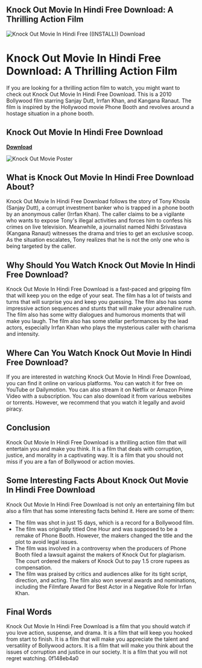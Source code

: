 ## Knock Out Movie In Hindi Free Download: A Thrilling Action Film

 
![Knock Out Movie In Hindi Free ((INSTALL)) Download](https://encrypted-tbn1.gstatic.com/images?q=tbn:ANd9GcSKupxaK7E9FQYX2qVKjja0KkIMhnCMORtRVXq_Jh6rEJnI9qqXS3rzx7I)

 
# Knock Out Movie In Hindi Free Download: A Thrilling Action Film
 
If you are looking for a thrilling action film to watch, you might want to check out Knock Out Movie In Hindi Free Download. This is a 2010 Bollywood film starring Sanjay Dutt, Irrfan Khan, and Kangana Ranaut. The film is inspired by the Hollywood movie Phone Booth and revolves around a hostage situation in a phone booth.
 
## Knock Out Movie In Hindi Free Download


[**Download**](https://www.google.com/url?q=https%3A%2F%2Furlca.com%2F2tLsZQ&sa=D&sntz=1&usg=AOvVaw3l98_y47gHAVaAZ6wloZ2D)

 ![Knock Out Movie Poster](https://upload.wikimedia.org/wikipedia/en/6/6a/Knock_Out_poster.jpg) 
## What is Knock Out Movie In Hindi Free Download About?
 
Knock Out Movie In Hindi Free Download follows the story of Tony Khosla (Sanjay Dutt), a corrupt investment banker who is trapped in a phone booth by an anonymous caller (Irrfan Khan). The caller claims to be a vigilante who wants to expose Tony's illegal activities and forces him to confess his crimes on live television. Meanwhile, a journalist named Nidhi Srivastava (Kangana Ranaut) witnesses the drama and tries to get an exclusive scoop. As the situation escalates, Tony realizes that he is not the only one who is being targeted by the caller.
 
## Why Should You Watch Knock Out Movie In Hindi Free Download?
 
Knock Out Movie In Hindi Free Download is a fast-paced and gripping film that will keep you on the edge of your seat. The film has a lot of twists and turns that will surprise you and keep you guessing. The film also has some impressive action sequences and stunts that will make your adrenaline rush. The film also has some witty dialogues and humorous moments that will make you laugh. The film also has some stellar performances by the lead actors, especially Irrfan Khan who plays the mysterious caller with charisma and intensity.
 
## Where Can You Watch Knock Out Movie In Hindi Free Download?
 
If you are interested in watching Knock Out Movie In Hindi Free Download, you can find it online on various platforms. You can watch it for free on YouTube or Dailymotion. You can also stream it on Netflix or Amazon Prime Video with a subscription. You can also download it from various websites or torrents. However, we recommend that you watch it legally and avoid piracy.
 
## Conclusion
 
Knock Out Movie In Hindi Free Download is a thrilling action film that will entertain you and make you think. It is a film that deals with corruption, justice, and morality in a captivating way. It is a film that you should not miss if you are a fan of Bollywood or action movies.
  
## Some Interesting Facts About Knock Out Movie In Hindi Free Download
 
Knock Out Movie In Hindi Free Download is not only an entertaining film but also a film that has some interesting facts behind it. Here are some of them:
 
- The film was shot in just 15 days, which is a record for a Bollywood film.
- The film was originally titled One Hour and was supposed to be a remake of Phone Booth. However, the makers changed the title and the plot to avoid legal issues.
- The film was involved in a controversy when the producers of Phone Booth filed a lawsuit against the makers of Knock Out for plagiarism. The court ordered the makers of Knock Out to pay 1.5 crore rupees as compensation.
- The film was praised by critics and audiences alike for its tight script, direction, and acting. The film also won several awards and nominations, including the Filmfare Award for Best Actor in a Negative Role for Irrfan Khan.

## Final Words
 
Knock Out Movie In Hindi Free Download is a film that you should watch if you love action, suspense, and drama. It is a film that will keep you hooked from start to finish. It is a film that will make you appreciate the talent and versatility of Bollywood actors. It is a film that will make you think about the issues of corruption and justice in our society. It is a film that you will not regret watching.
 0f148eb4a0
